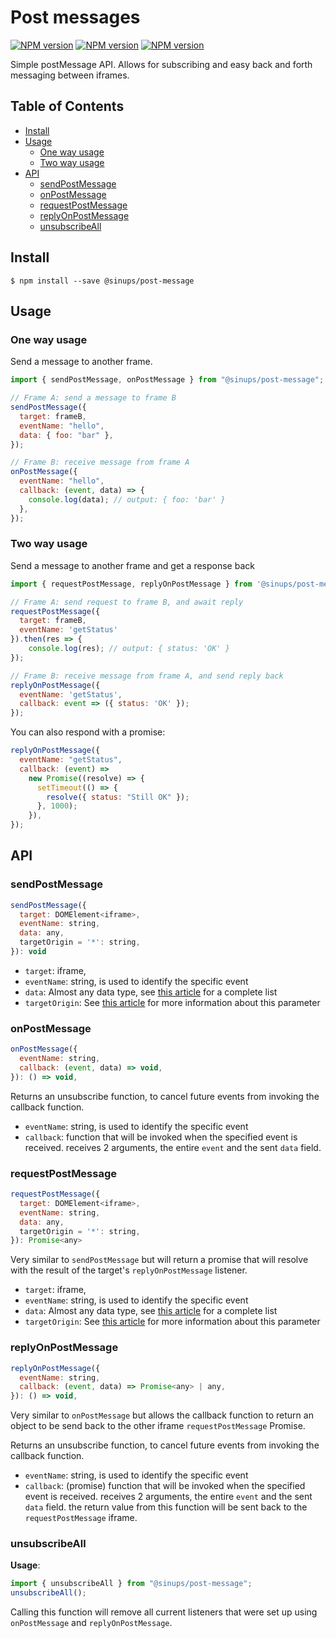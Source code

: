# Post messages

<p>
<a href="https://www.npmjs.com/package/@sinups/post-message"><img src="https://img.shields.io/npm/v/@sinups/post-message?style=plastic" alt="NPM version" /></a>
<a href="https://www.npmjs.com/package/@sinups/post-message"><img src="https://img.shields.io/bundlephobia/min/@sinups/post-message" alt="NPM version" /></a>
<a href="https://www.npmjs.com/package/@sinups/post-message"><img src="https://img.shields.io/bundlephobia/minzip/@sinups/post-message" alt="NPM version" /></a>

</p>
Simple postMessage API.
Allows for subscribing and easy back and forth messaging between iframes.

## Table of Contents

- [Install](#install)
- [Usage](#usage)
  - [One way usage](#one-way-usage)
  - [Two way usage](#two-way-usage)
- [API](#api)
  - [sendPostMessage](#sendpostmessage)
  - [onPostMessage](#onpostmessage)
  - [requestPostMessage](#requestpostmessage)
  - [replyOnPostMessage](#replyonpostmessage)
  - [unsubscribeAll](#unsubscribeall)

## Install

```
$ npm install --save @sinups/post-message
```

## Usage

### One way usage

Send a message to another frame.

```js
import { sendPostMessage, onPostMessage } from "@sinups/post-message";

// Frame A: send a message to frame B
sendPostMessage({
  target: frameB,
  eventName: "hello",
  data: { foo: "bar" },
});

// Frame B: receive message from frame A
onPostMessage({
  eventName: "hello",
  callback: (event, data) => {
    console.log(data); // output: { foo: 'bar' }
  },
});
```

### Two way usage

Send a message to another frame and get a response back

```js
import { requestPostMessage, replyOnPostMessage } from '@sinups/post-message'

// Frame A: send request to frame B, and await reply
requestPostMessage({
  target: frameB,
  eventName: 'getStatus'
}).then(res => {
    console.log(res); // output: { status: 'OK' }
});

// Frame B: receive message from frame A, and send reply back
replyOnPostMessage({
  eventName: 'getStatus',
  callback: event => ({ status: 'OK' });
});
```

You can also respond with a promise:

```js
replyOnPostMessage({
  eventName: "getStatus",
  callback: (event) =>
    new Promise((resolve) => {
      setTimeout(() => {
        resolve({ status: "Still OK" });
      }, 1000);
    }),
});
```

## API

### sendPostMessage

```js
sendPostMessage({
  target: DOMElement<iframe>,
  eventName: string,
  data: any,
  targetOrigin = '*': string,
}): void
```

- `target`: iframe,
- `eventName`: string, is used to identify the specific event
- `data`: Almost any data type, see [this article](https://developer.mozilla.org/en-US/docs/Web/API/Web_Workers_API/Structured_clone_algorithm) for a complete list
- `targetOrigin`: See [this article](https://developer.mozilla.org/en-US/docs/Web/API/Window/postMessage#Syntax) for more information about this parameter

### onPostMessage

```js
onPostMessage({
  eventName: string,
  callback: (event, data) => void,
}): () => void,
```

Returns an unsubscribe function, to cancel future events from invoking the callback function.

- `eventName`: string, is used to identify the specific event
- `callback`: function that will be invoked when the specified event is received. receives 2 arguments, the entire `event` and the sent `data` field.

### requestPostMessage

```js
requestPostMessage({
  target: DOMElement<iframe>,
  eventName: string,
  data: any,
  targetOrigin = '*': string,
}): Promise<any>
```

Very similar to `sendPostMessage` but will return a promise that will resolve with the result of the target's `replyOnPostMessage` listener.

- `target`: iframe,
- `eventName`: string, is used to identify the specific event
- `data`: Almost any data type, see [this article](https://developer.mozilla.org/en-US/docs/Web/API/Web_Workers_API/Structured_clone_algorithm) for a complete list
- `targetOrigin`: See [this article](https://developer.mozilla.org/en-US/docs/Web/API/Window/postMessage#Syntax) for more information about this parameter

### replyOnPostMessage

```js
replyOnPostMessage({
  eventName: string,
  callback: (event, data) => Promise<any> | any,
}): () => void,
```

Very similar to `onPostMessage` but allows the callback function to return an object to be send back to the other iframe `requestPostMessage` Promise.

Returns an unsubscribe function, to cancel future events from invoking the callback function.

- `eventName`: string, is used to identify the specific event
- `callback`: (promise) function that will be invoked when the specified event is received. receives 2 arguments, the entire `event` and the sent `data` field. the return value from this function will be sent back to the `requestPostMessage` iframe.

### unsubscribeAll

**Usage**:

```js
import { unsubscribeAll } from "@sinups/post-message";
unsubscribeAll();
```

Calling this function will remove all current listeners that were set up using `onPostMessage` and `replyOnPostMessage`.
